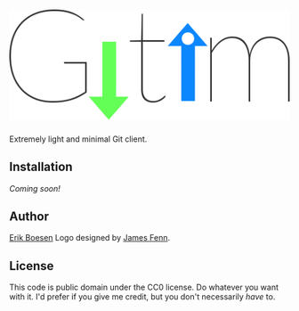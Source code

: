 # ![gitim logo](logo.png)

Extremely light and minimal Git client.

## Installation
_Coming soon!_

## Author
[Erik Boesen](https://github.com/ErikBoesen)
Logo designed by [James Fenn](https://github.com/TheAndroidMaster).

## License
This code is public domain under the CC0 license. Do whatever you want with it. I'd prefer if you give me credit, but you don't necessarily _have_ to.